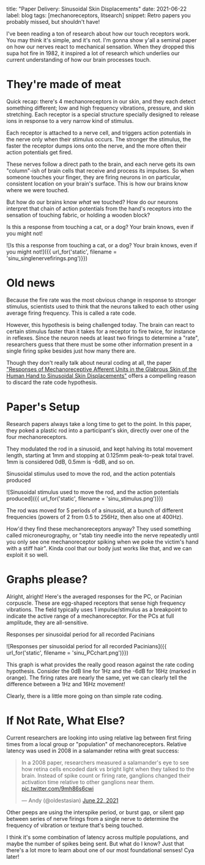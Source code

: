 title: "Paper Delivery: Sinusoidal Skin Displacements"
date: 2021-06-22
label: blog
tags: [mechanoreceptors, litsearch]
snippet: Retro papers you probably missed, but shouldn't have!

I've been reading a ton of research about how our touch receptors work. You may think it's simple, and it's not. I'm gonna show y'all a seminal paper on how our nerves react to mechanical sensation. When they dropped this supa hot fire in 1982, it inspired a lot of research which underlies our current understanding of how our brain processes touch.

# They're made of meat
Quick recap: there's 4 mechanoreceptors in our skin, and they each detect something different; low and high frequency vibrations, pressure, and skin stretching. Each receptor is a special structure specially designed to release ions in response to a very narrow kind of stimulus. 

Each receptor is attached to a nerve cell, and triggers action potentials in the nerve only when their stimulus occurs. The stronger the stimulus, the faster the receptor dumps ions onto the nerve, and the more often their action potentials get fired. 

These nerves follow a direct path to the brain, and each nerve gets its own "column"-ish of brain cells that receive and process its impulses. So when someone touches your finger, they are firing neurons in on particular, consistent location on your brain's surface. This is how our brains know where we were touched. 

But how do our brains know *what* we touched? How do our neurons interpret that chain of action potentials from the hand's receptors into the sensation of touching fabric, or holding a wooden block? 

<p class="caption">Is this a response from touching a cat, or a dog? Your brain knows, even if you might not!</p>
![Is this a response from touching a cat, or a dog? Your brain knows, even if you might not!]({{ url_for('static', filename = 'sinu_singlenervefirings.png')}})

# Old news
Because the fire rate was the most obvious change in response to stronger stimulus, scientists used to think that the neurons talked to each other using average firing frequency. This is called a rate code. 

However, this hypothesis is being challenged today. The brain can react to certain stimulus faster than it takes for a receptor to fire twice, for instance in reflexes. Since the neuron needs at least two firings to determine a "rate", researchers guess that there must be some other information present in a single firing spike besides just how many there are. 

Though they don't really talk about neural coding at all, the paper ["Responses of Mechanoreceptive Afferent Units in the Glabrous Skin of the Human Hand to Sinusoidal Skin Displacements"](/static/johansson1982sinu.pdf) offers a compelling reason to discard the rate code hypothesis. 

# Paper's Setup
Research papers always take a long time to get to the point. In this paper, they poked a plastic rod into a participant's skin, directly over one of the four mechanoreceptors. 

They modulated the rod in a sinusoid, and kept halving its total movement length, starting at 1mm and stopping at 0.125mm peak-to-peak total travel. 1mm is considered 0dB, 0.5mm is -6dB, and so on.

<p class="caption">Sinusoidal stimulus used to move the rod, and the action potentials produced</p>
![Sinusoidal stimulus used to move the rod, and the action potentials produced]({{ url_for('static', filename = 'sinu_stimulus.png')}})

The rod was moved for 5 periods of a sinusoid, at a bunch of different frequencies (powers of 2 from 0.5 to 256Hz, then also one at 400Hz). 

How'd they find these mechanoreceptors anyway? They used something called microneurography, or "stab tiny needle into the nerve repeatedly until you only see one mechanoreceptor spiking when we poke the victim's hand with a stiff hair". Kinda cool that our body just works like that, and we can exploit it so well. 

# Graphs please?
Alright, alright! Here's the averaged responses for the PC, or Pacinian corpuscle. These are egg-shaped receptors that sense high frequency vibrations. The field typically uses 1 impulse/stimulus as a breakpoint to indicate the active range of a mechanoreceptor. For the PCs at full amplitude, they are all-sensitive.

<p class="caption">Responses per sinusoidal period for all recorded Pacinians</p>
![Responses per sinusoidal period for all recorded Pacinians]({{ url_for('static', filename = 'sinu_PCchart.png')}})

This graph is what provides the really good reason against the rate coding hypothesis. Consider the 0dB line for 1Hz and the -6dB for 16Hz (marked in orange). The firing rates are nearly the same, yet we can clearly tell the difference between a 1Hz and 16Hz movement! 

Clearly, there is a little more going on than simple rate coding. 

# If Not Rate, What Else?
Current researchers are looking into using relative lag between first firing times from a local group or "population" of mechanoreceptors. Relative latency was used in 2008 in a salamander retina with great success:

<blockquote class="twitter-tweet tw-align-center"><p lang="en" dir="ltr">In a 2008 paper, researchers measured a salamander&#39;s eye to see how retina cells encoded dark vs bright light when they talked to the brain. Instead of spike count or firing rate, ganglions changed their activation time relative to other ganglions near them. <a href="https://t.co/9mh86s6cwi">pic.twitter.com/9mh86s6cwi</a></p>&mdash; Andy (@oldestasian) <a href="https://twitter.com/oldestasian/status/1407171439359311874?ref_src=twsrc%5Etfw">June 22, 2021</a></blockquote> <script async src="https://platform.twitter.com/widgets.js" charset="utf-8"></script>

Other peeps are using the interspike period, or burst gap, or silent gap between series of nerve firings from a single nerve to determine the frequency of vibration or texture that's being touched.

I think it's some combination of latency across multiple populations, and maybe the number of spikes being sent. But what do I know? Just that there's a lot more to learn about one of our most foundational senses! Cya later!


